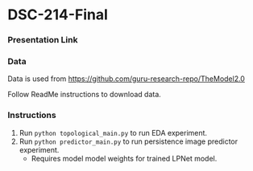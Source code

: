 # DSC-214-Final

### Presentation Link

### Data
Data is used from https://github.com/guru-research-repo/TheModel2.0

Follow ReadMe instructions to download data.

### Instructions
1. Run `python topological_main.py` to run EDA experiment.
2. Run `python predictor_main.py` to run persistence image predictor experiment.
   - Requires model model weights for trained LPNet model.
